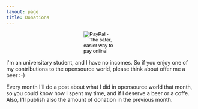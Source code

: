 ```yaml
---
layout: page
title: Donations
---
```


<form action="https://www.paypal.com/cgi-bin/webscr" method="post" target="_top" style="margin: 0 auto; width: 92px">
<input type="hidden" name="cmd" value="_donations">
<input type="hidden" name="business" value="riccardo@rpadovani.com">
<input type="hidden" name="lc" value="US">
<input type="hidden" name="item_name" value="Riccardo Padovani">
<input type="hidden" name="no_note" value="0">
<input type="hidden" name="currency_code" value="EUR">
<input type="hidden" name="bn" value="PP-DonationsBF:btn_donate_LG.gif:NonHostedGuest">
<input type="image" src="https://www.paypalobjects.com/en_US/i/btn/btn_donate_LG.gif" border="0" name="submit" alt="PayPal - The safer, easier way to pay online!">
<img alt="" border="0" src="https://www.paypalobjects.com/en_US/i/scr/pixel.gif" width="1" height="1">
</form>

I'm an universitary student, and I have no incomes. So if you enjoy one of
my contributions to the opensource world, please think about offer me a beer :-)

Every month I'll do a post about what I did in opensource world that month,
so you could know how I spent my time, and if I deserve a beer or a coffe.
Also, I'll publish also the amount of donation in the previous month.



